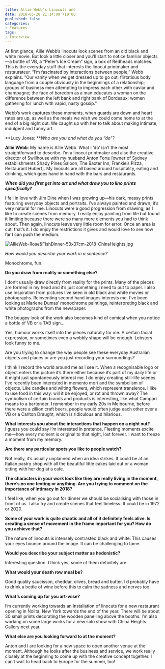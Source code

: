 ```yaml
---
title: Allie Webb's Linocuts and
date: 2018-05-28 21:14:00 +10:00
published: false
categories:
- Features
tags:
- Interview
---
```


At first glance, Allie Webb’s linocuts look scenes from an old black and white movie. But look a little closer and you’ll start to notice familiar objects—a bottle of VB, a “Peter’s Ice Cream” sign, a box of Redheads matches. This is the everyday stuff that interests the linocut printmaker and restaurateur. “I’m fascinated by interactions between people,” Webb explains. “Our vanity when we get dressed up to go out; flirtatious body language from a couple obviously in the beginnings of a relationship; groups of business men attempting to impress each other with caviar and champagne; the face of boredom as a man educates a woman on the difference between the left bank and right bank of Bordeaux; women gathering for lunch with vapid, nasty gossip.”

Webb’s work captures these moments, when guards are down and heart rates are up, as well as the meals we wish we could come home to at the end of a big night out. We caught up with her to talk about making intimate, indulgent and funny art.

**Lucy Jones: ***Who are you and what do you “do”?*

**Allie Webb**: My name is Allie Webb. What I ‘do’ isn’t the most straightforward to describe. I’m a linocut printmaker and also the creative director of Swillhouse with my husband Anton Forte \[owner of Sydney establishments Shady Pines Saloon, The Baxter Inn, Frankie’s Pizza, Restaurant Hubert\]. My linocuts are all based around hospitality, eating and drinking, which goes hand in hand with the bars and restaurants.

***When did you first get into art and what drew you to lino prints specifically?***

I fell in love with Jim Dine when I was growing up—his dark, messy prints featuring everyday objects and portraits. I’ve always painted and drawn; it’s very natural for me. Linocuts were a good progression from drawing, as I like to create scenes from memory. I really enjoy painting from life but found it limiting because there were so many more elements you had to think about. Then again, linocuts leave very little room for error. Once an area is cut, that’s it. I do enjoy the restrictions it gives and would love to see how far I can push the medium.

![AllieWeb-Rose&FishDinner-53x37cm-2018-ChinaHeights.jpg](/uploads/AllieWeb-Rose&FishDinner-53x37cm-2018-ChinaHeights.jpg)

*How would you describe your work in a sentence?*

Monochrome, fun.

**Do you draw from reality or something else?**

I don’t usually draw directly from reality for the prints. Many of the pieces are formed in my head and it’s just something I need to put to paper. I also use inspiration from pictures I’ve seen in old black and white movies or photographs. Reinventing second hand images interests me. I’ve been looking at Marlene Dumas’ monochrome paintings, reinterpreting black and white photographs from the newspaper.

The bougey look of the work also becomes kind of comical when you notice a bottle of VB or a TAB sign…

Yes, humour works itself into the pieces naturally for me. A certain facial expression, or sometimes even a wobbly shape will be enough. Lobsters look funny to me.

Are you trying to change the way people see these everyday Australian objects and places or are you just recording your surroundings?

I think I record the world around me as I see it. When a recognisable logo or object enters the picture it’s there either because it’s part of my daily life or it might just spontaneously interest me. I do enjoy creating still-life scenes. I’ve recently been interested in memento mori and the symbolism of objects. Like candles and wilting flowers, which represent transience. I like to use food in this way: will it be enjoyed, or rot and thrown away? The symbolism of certain brands and products is interesting, like what Campari means to a bartender. I remember in my early 20s in Melbourne, before there were a zillion craft beers, people would often judge each other over a VB or a Carlton Draught, which is ridiculous and hilarious.

**What interests you about the interactions that happen on a night out?**\
I guess you could say I’m interested in pretence. Fleeting moments excite me—how every moment is original to that night, lost forever. I want to freeze a moment from my memory.

**Are there any particular spots you like to people watch?**

Not really, it’s usually unplanned when an idea strikes. It could be at an Italian pastry shop with all the beautiful little cakes laid out or a woman sitting with her dog at a cafe.

**The characters in your work look like they are really living in the moment, there’s no one texting or anything. Are you trying to comment on the importance of intimacy in 2018?**

I feel like, when you go out for dinner we should be socialising with those in front of us. I also try and create scenes that feel timeless. It could be in 1972 or 2020.

**Some of your work is quite chaotic and all of it definitely feels alive. Is creating a sense of movement in the frame important for you? How do you achieve that?**

The nature of linocuts is intensely contrasted black and white. This causes your eyes bounce around the image. It can be challenging to tame.

**Would you describe your subject matter as hedonistic?**

Interesting question. I think yes, some of them definitely are.

**What would your death row meal be?**

Good quality saucisson, cheddar, olives, bread and butter. I’d probably have to drink a bottle of wine before this to calm the sadness and nerves too.

**What’s coming up for you art-wise?**

I’m currently working towards an installation of linocuts for a new restaurant opening in Nolita, New York towards the end of the year. There will be about 30 small prints decorating the wooden panelling above the booths. I’m also working on some large works for a new solo show with China Heights Gallery next year.

**What else are you looking forward to at the moment?**

Anton and I are looking for a new space to open another venue at the moment. Although he looks after the business and service, we work really closely at the beginning to come up with the creative concept together. I can’t wait to head back to Europe for the summer, too!